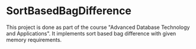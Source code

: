 # SortBasedBagDifference
This project is done as part of the course "Advanced Database Technology and Applications".
It implements sort based bag difference with given memory requirements.
